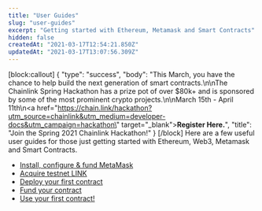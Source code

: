 ```yaml
---
title: "User Guides"
slug: "user-guides"
excerpt: "Getting started with Ethereum, Metamask and Smart Contracts"
hidden: false
createdAt: "2021-03-17T12:54:21.850Z"
updatedAt: "2021-03-17T13:07:56.309Z"
---
```

[block:callout]
{
  "type": "success",
  "body": "This March, you have the chance to help build the next generation of smart contracts.\n\nThe Chainlink Spring Hackathon has a prize pot of over $80k+ and is sponsored by some of the most prominent crypto projects.\n\nMarch 15th - April 11th\n<a href=\"https://chain.link/hackathon?utm_source=chainlink&utm_medium=developer-docs&utm_campaign=hackathon\" target=\"_blank\"><b>Register Here.</b></a>",
  "title": "Join the Spring 2021 Chainlink Hackathon!"
}
[/block]
Here are a few useful user guides for those just getting started with Ethereum, Web3, Metamask and Smart Contracts.

- [Install, configure & fund MetaMask](doc:install-metamask) 
- [Acquire testnet LINK](doc:acquire-link) 
- [Deploy your first contract](doc:deploy-your-first-contract) 
- [Fund your contract](doc:fund-your-contract) 
- [Use your first contract!](doc:use-your-first-contract)